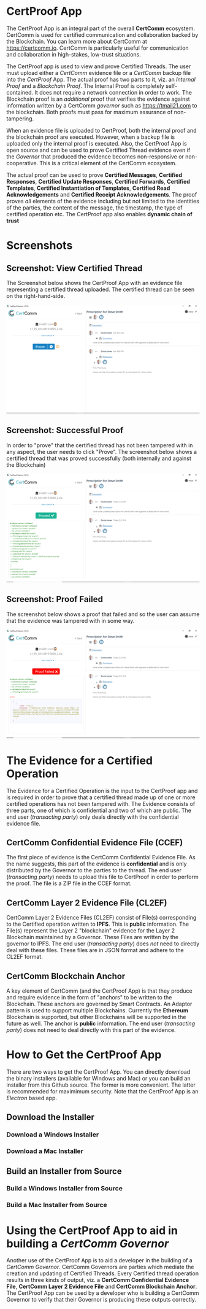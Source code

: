 # CertProof App
The CertProof App is an integral part of the overall **CertComm** ecosystem. CertComm is used for certified communication and collaboration backed by the Blockchain. You can learn more about CertComm at https://certcomm.io. CertComm is particularly useful for communication and collaboration in high-stakes, low-trust situations.

The CertProof app is used to view and prove Certified Threads. The user must upload either a *CertComm* evidence file or a *CertComm* backup file into the *CertProof* App. The actual proof has two parts to it, viz. an *Internal Proof* and a *Blockchain Proof*. The Internal Proof is completely self-contained. It does not require a network connection in order to work. The Blockchain proof is an *additional* proof that verifies the evidence against information written by a CertComm *governor* such as https://tmail21.com to the blockchain. Both proofs must pass for maximum assurance of non-tampering.

When an evidence file is uploaded to CertProof, both the internal proof and the blockchain proof are executed. However, when a backup file is uploaded only the internal proof is executed. Also, the CertProof App is open source and can be used to prove Certified Thread evidence even if the *Governor* that produced the evidence becomes non-responsive or non-cooperative. This is a critical element of the CertComm ecosystem.

The actual proof can be used to prove **Certified Messages**, **Certified Responses**, **Certified Update Responses**, **Certified Forwards**, **Certified Templates**, **Certified Instantiation of Templates**, **Certified Read Acknowledgements** and **Certified Receipt Acknowledgements**. The proof proves *all* elements of the evidence including but not limited to the identities of the parties, the content of the message, the timestamp, the type of certified operation etc. The CertProof app also enables **dynamic chain of trust**

# Screenshots

## Screenshot: View Certified Thread
The Screenshot below shows the CertProof App with an evidence file representing a certified thread uploaded. The certified thread can be seen on the right-hand-side.

![CertProof Screenshot1 Alt text](/static_resources/Screenshot_1.png?raw=true "CertProof Screenshot 1" )

## Screenshot: Successful Proof
In order to "prove" that the certified thread has not been tampered with in any aspect, the user needs to click "Prove". The screenshot below shows a certified thread that was proved successfully (both internally and against the Blockchain)

![CertProof Screenshot2 Alt text](/static_resources/Screenshot_2.png?raw=true "CertProof Screenshot 2") 

## Screenshot: Proof Failed
The screenshot below shows a proof that failed and so the user can assume that the evidence was tampered with in some way.

![CertProof Screenshot3 Alt text](/static_resources/Screenshot_3.png?raw=true "CertProof Screenshot 3")

# The Evidence for a Certified Operation
The Evidence for a Certified Operation is the input to the CertProof app and is required in order to prove that a certified thread made up of one or more certified operations has not been tampered with. The Evidence consists of three parts, one of which is confidential and two of which are public. The end user (*transacting party*) only deals directly with the confidential evidence file.

## CertComm Confidential Evidence File (CCEF)
The first piece of evidence is the CertComm Confidential Evidence File. As the name suggests, this part of the evidence is **confidential** and is only distributed by the Governor to the parties to the thread. The end user (*transacting party*) needs to upload this file to CertProof in order to perform the proof. The file is a ZIP file in the CCEF format.

## CertComm Layer 2 Evidence File (CL2EF) 
CertComm Layer 2 Evidence Files (CL2EF) consist of File(s) corresponding to the Certified operation written to **IPFS**. This is **public** information. The File(s) represent the Layer 2 "blockchain" evidence for the Layer 2 Blockchain maintained by a Governor. These Files are written by the governor to IPFS. The end user (*transacting party*) does *not* need to directly deal with these files. These files are in JSON format and adhere to the CL2EF format.

## CertComm Blockchain Anchor
A key element of CertComm (and the CertProof App) is that they produce and require evidence in the form of "anchors" to be written to the Blockchain. These anchors are governed by Smart Contracts. An Adaptor pattern is used to support multiple Blockchains. Currently the **Ethereum** Blockchain is supported, but other Blockchains will be supported in the future as well. The anchor is **public** information. The end user (*transacting party*) does not need to deal directly with this part of the evidence.

# How to Get the CertProof App
There are two ways to get the CertProof App. You can directly download the binary installers (available for Windows and Mac) or you can build an installer from this Github source. The former is more convenient. The latter is recommended for maximimum security. Note that the CertProof App is an *Electron* based app.

## Download the Installer

### Download a Windows Installer

### Download a Mac Installer

## Build an Installer from Source

### Build a Windows Installer from Source

### Build a Mac Installer from Source

# Using the CertProof App to aid in building a *CertComm Governor*
Another use of the CertProof App is to aid a developer in the building of a *CertComm Governor*. CertComm Governors are parties which mediate the creation and updating of Certified Threads. Every Certified thread operation results in three kinds of output, viz. a **CertComm Confidential Evidence File**, **CertComm Layer 2 Evidence File** and **CertComm Blockchain Anchor**. The CertProof App can be used by a developer who is building a CertComm Governor to verify that their Governor is producing these outputs correctly.
